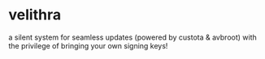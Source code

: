 # velithra
a silent system for seamless updates (powered by custota &amp; avbroot) with the privilege of bringing your own signing keys!
